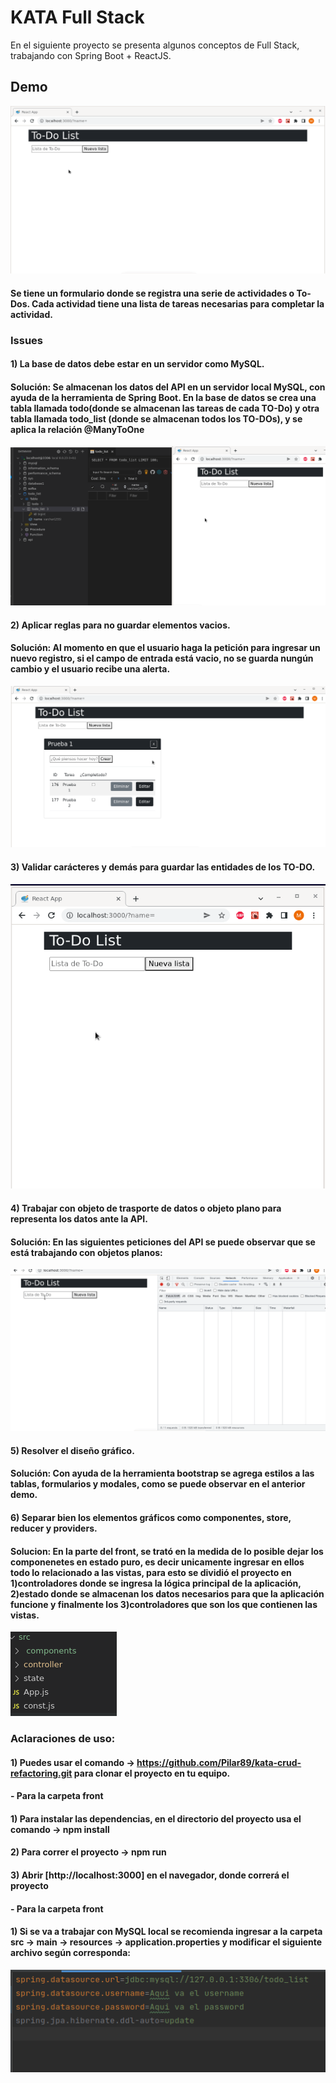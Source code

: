
# KATA Full Stack

En el siguiente proyecto se presenta algunos conceptos de Full Stack, trabajando con Spring Boot + ReactJS.

## Demo

![](front/public/Demo.gif)



#### Se tiene un formulario donde se registra una serie de actividades o To-Dos. Cada actividad tiene una lista de tareas necesarias para completar la actividad.

### Issues

#### 1) La base de datos debe estar en un servidor como MySQL.
#### Solución: Se almacenan los datos del API en un servidor local MySQL, con ayuda de la herramienta de Spring Boot. En la base de datos se crea una tabla llamada todo(donde se almacenan las tareas de cada TO-Do) y otra tabla llamada todo_list (donde se almacenan todos los TO-DOs), y se aplica la relación @ManyToOne


![](front/public/mySql1.gif)

#### 2) Aplicar reglas para no guardar elementos vacios.

#### Solución: Al momento en que el usuario haga la petición para ingresar un nuevo registro, si el campo de entrada está vacio, no se guarda nungún cambio y el usuario recibe una alerta.

![](front/public/ElementosVacios.gif)


#### 3) Validar carácteres y demás para guardar las entidades de los TO-DO.

![](front/public/entidades.gif)


#### 4) Trabajar con objeto de trasporte de datos o objeto plano para representa los datos ante la API.

#### Solución: En las siguientes peticiones del API se puede observar que se está trabajando con objetos planos:
![](front/public/peticion.gif)


#### 5) Resolver el diseño gráfico.
#### Solución: Con ayuda de la herramienta bootstrap se agrega estilos a las tablas, formularios y modales, como se puede observar en el anterior demo.
#### 6) Separar bien los elementos gráficos como componentes, store, reducer y providers.
#### Solucion:  En la parte del front, se trató en la medida de lo posible dejar los componenetes en estado puro, es decir unicamente ingresar en ellos todo lo relacionado a las vistas, para esto se dividió el proyecto en 1)controladores donde se ingresa la lógica principal de la aplicación, 2)estado donde se almacenan los datos necesarios para que la aplicación funcione y finalmente los 3)controladores que son los que contienen las vistas.

![](front/public/img.png)



### Aclaraciones de uso:

#### 1) Puedes usar el comando -> https://github.com/Pilar89/kata-crud-refactoring.git para clonar el proyecto en tu equipo.

#### - Para la carpeta  front
#### 1) Para instalar las dependencias, en el directorio del proyecto usa el comando -> npm install
#### 2) Para correr el proyecto -> npm run
#### 3) Abrir [http://localhost:3000] en el navegador, donde correrá el proyecto

#### - Para la carpeta  front

#### 1) Si se va a trabajar con MySQL local se recomienda ingresar a la carpeta src -> main -> resources -> application.properties y modificar el siguiente archivo según corresponda:

![img.png](img.png)

